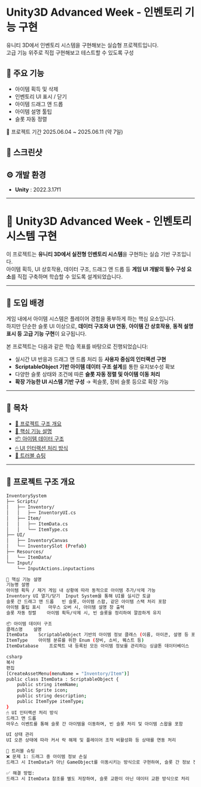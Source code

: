 # Unity3D Advanced Week - 인벤토리 기능 구현

유니티 3D에서 인벤토리 시스템을 구현해보는 실습형 프로젝트입니다.  
고급 기능 위주로 직접 구현해보고 테스트할 수 있도록 구성

## 📌 주요 기능

- 아이템 획득 및 삭제
- 인벤토리 UI 표시 / 닫기
- 아이템 드래그 앤 드롭
- 아이템 설명 툴팁
- 슬롯 자동 정렬

📆 프로젝트 기간
2025.06.04 ~ 2025.06.11 (약 7일)


## 📸 스크린샷


## ⚙️ 개발 환경

- **Unity** : 2022.3.17f1

---


# 🎒 Unity3D Advanced Week - 인벤토리 시스템 구현

이 프로젝트는 **유니티 3D에서 실전형 인벤토리 시스템**을 구현하는 실습 기반 구조입니다.  
아이템 획득, UI 상호작용, 데이터 구조, 드래그 앤 드롭 등 **게임 UI 개발의 필수 구성 요소**를 직접 구축하며 학습할 수 있도록 설계되었습니다.

---

## 📖 도입 배경

게임 내에서 아이템 시스템은 플레이어 경험을 풍부하게 하는 핵심 요소입니다.  
하지만 단순한 슬롯 UI 이상으로, **데이터 구조와 UI 연동**, **아이템 간 상호작용**, **동적 설명 표시 등 고급 기능 구현**이 요구됩니다.

본 프로젝트는 다음과 같은 학습 목표를 바탕으로 진행되었습니다:

- 실시간 UI 반응과 드래그 앤 드롭 처리 등 **사용자 중심의 인터랙션 구현**
- **ScriptableObject 기반 아이템 데이터 구조 설계**를 통한 유지보수성 확보
- 다양한 슬롯 상태와 조건에 따른 **슬롯 자동 정렬 및 아이템 이동 처리**
- **확장 가능한 UI 시스템 기반 구성** → 퀵슬롯, 장비 슬롯 등으로 확장 가능

---

## 📌 목차

- [📁 프로젝트 구조 개요](#-프로젝트-구조-개요)
- [🧠 핵심 기능 설명](#-핵심-기능-설명)
- [📦 아이템 데이터 구조](#-아이템-데이터-구조)
- [🖱 UI 인터랙션 처리 방식](#-ui-인터랙션-처리-방식)
- [🧩 트러블 슈팅](#-트러블-슈팅)

---

## 📁 프로젝트 구조 개요

```bash
InventorySystem
├── Scripts/
│   ├── Inventory/
│   │   ├── InventoryUI.cs
│   ├── Item/
│   │   ├── ItemData.cs
│   │   └── ItemType.cs
├── UI/
│   ├── InventoryCanvas
│   └── InventorySlot (Prefab)
├── Resources/
│   └── ItemData/
└── Input/
    └── InputActions.inputactions

🧠 핵심 기능 설명
기능명	설명
아이템 획득 / 제거	게임 내 상황에 따라 동적으로 아이템 추가/삭제 가능
Inventory UI 열기/닫기	Input System을 통해 UI를 실시간 토글
슬롯 간 드래그 앤 드롭	빈 슬롯, 아이템 스왑, 같은 아이템 스택 처리 포함
아이템 툴팁 표시	마우스 오버 시, 아이템 설명 창 출력
슬롯 자동 정렬	아이템 획득/삭제 시, 빈 슬롯을 정리하여 깔끔하게 유지

📦 아이템 데이터 구조
클래스명	설명
ItemData	ScriptableObject 기반의 아이템 정보 클래스 (이름, 아이콘, 설명 등 포함)
ItemType	아이템 분류를 위한 Enum (장비, 소비, 퀘스트 등)
ItemDatabase	프로젝트 내 등록된 모든 아이템 정보를 관리하는 싱글톤 데이터베이스

csharp
복사
편집
[CreateAssetMenu(menuName = "Inventory/Item")]
public class ItemData : ScriptableObject {
    public string itemName;
    public Sprite icon;
    public string description;
    public ItemType itemType;
}
🖱 UI 인터랙션 처리 방식
드래그 앤 드롭
마우스 이벤트를 통해 슬롯 간 아이템을 이동하며, 빈 슬롯 처리 및 아이템 스왑을 포함

UI 상태 관리
UI 오픈 상태에 따라 커서 락 해제 및 플레이어 조작 비활성화 등 상태를 연동 처리

🧩 트러블 슈팅
❌ 문제 1: 드래그 중 아이템 정보 손실
드래그 시 ItemData가 아닌 GameObject를 이동시키는 방식으로 구현하여, 슬롯 간 정보 전달이 불안정했음

✅ 해결 방법:
드래그 시 ItemData 참조를 별도 저장하여, 슬롯 교환이 아닌 데이터 교환 방식으로 처리
